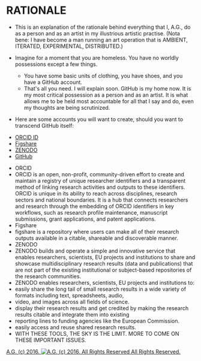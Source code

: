RATIONALE
=========
* This is an explanation of the rationale behind everything that I, A.G., do as a person and as an artist in my illustrious artistic practise. (Nota bene: I have become a man running an art operation that is AMBIENT, ITERATED, EXPERIMENTAL, DISTRIBUTED.)
* Imagine for a moment that you are homeless. You have no worldly possessions except a few things.
  * You have some basic units of clothing, you have shoes, and you have a GitHub account.
  * That's all you need. I will explain soon. GitHub is my home now. It is my most critical possession as a person and as an artist. It is what allows me to be held most accountable for all that I say and do, even my thoughts are being scrutinized.

* Here are some accounts you will want to create, should you want to transcend GitHub itself:
 - [ORCID ID](https://orcid.org/)
 - [Figshare](http://figshare.com/)
 - [ZENODO](https://zenodo.org/)
 - [GitHub](http://github.com/)
* ORCID
 * ORCID is an open, non-profit, community-driven effort to create and maintain a registry of unique researcher identifiers and a transparent method of linking research activities and outputs to these identifiers. ORCID is unique in its ability to reach across disciplines, research sectors and national boundaries. It is a hub that connects researchers and research through the embedding of ORCID identifiers in key workflows, such as research profile maintenance, manuscript submissions, grant applications, and patent applications. 
* Figshare
 * figshare is a repository where users can make all of their research outputs available in a citable, shareable and discoverable manner.
* ZENODO
 * ZENODO builds and operate a simple and innovative service that enables researchers, scientists, EU projects and institutions to share and showcase multidisciplinary research results (data and publications) that are not part of the existing institutional or subject-based repositories of the research communities.
  * ZENODO enables researchers, scientists, EU projects and institutions to:
   * easily share the long tail of small research results in a wide variety of formats including text, spreadsheets, audio,
   * video, and images across all fields of science.
   * display their research results and get credited by making the research results citable and integrate them into existing
   * reporting lines to funding agencies like the European Commission.
   * easily access and reuse shared research results.
* WITH THESE TOOLS, THE SKY IS THE LIMIT. MORE TO COME ON THESE IMPORTANT ISSUES.

[A.G. (c) 2016. ![A.G. (c) 2016. All Rights Reserved](https://historiotheque.files.wordpress.com/2016/11/ag_signature_official_2015_50px_cropped.jpg) All Rights Reserved.](http://alexgagnon.com)
